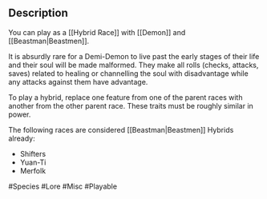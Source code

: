 ## Description

You can play as a [[Hybrid Race]] with [[Demon]] and [[Beastman|Beastmen]]. 

It is absurdly rare for a Demi-Demon to live past the early stages of their life and their soul will be made malformed. They make all rolls (checks, attacks, saves) related to healing or channelling the soul with disadvantage while any attacks against them have advantage. 

To play a hybrid, replace one feature from one of the parent races with another from the other parent race. These traits must be roughly similar in power. 

The following races are considered [[Beastman|Beastmen]] Hybrids already:
- Shifters
- Yuan-Ti
- Merfolk

#Species #Lore #Misc #Playable